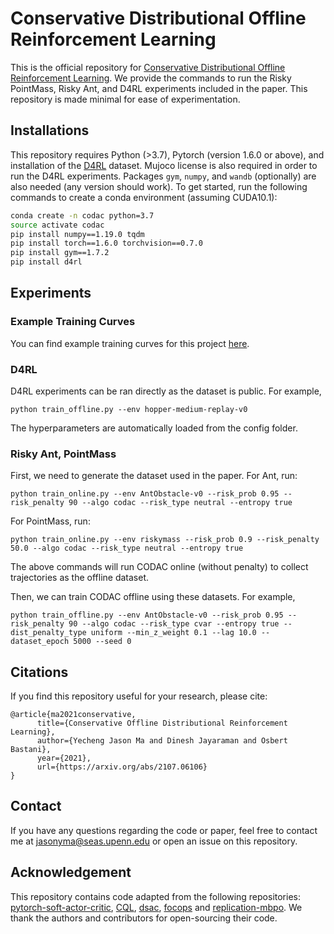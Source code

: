 # Conservative Distributional Offline Reinforcement Learning

This is the official repository for [Conservative Distributional Offline Reinforcement Learning](https://arxiv.org/abs/2107.06106).
We provide the commands to run the Risky PointMass, Risky Ant, and D4RL experiments included in the paper. This repository is made minimal for ease of experimentation. 

## Installations
This repository requires Python (>3.7), Pytorch (version 1.6.0 or above), and installation of the [D4RL](https://github.com/rail-berkeley/d4rl) dataset. Mujoco license
is also required in order to run the D4RL experiments. Packages ```gym```, ```numpy```, and ```wandb``` (optionally) are also needed (any version should work). To get started, 
run the following commands to create a conda environment (assuming CUDA10.1):
```bash
conda create -n codac python=3.7
source activate codac
pip install numpy==1.19.0 tqdm
pip install torch==1.6.0 torchvision==0.7.0
pip install gym==1.7.2
pip install d4rl
 ```
## Experiments

### Example Training Curves 
You can find example training curves for this project [here](https://wandb.ai/jma2020/codac/reports/CODAC-Example-Training-Curves--Vmlldzo4OTY3NzY?accessToken=2tg99txc5lgcpayg5bfe3awcqpuc04e4f43v6hkni92xom9ar9ddwwf6778l89hv). 

### D4RL
D4RL experiments can be ran directly as the dataset is public. For example,
```
python train_offline.py --env hopper-medium-replay-v0 
```
The hyperparameters are automatically loaded from the config folder.


### Risky Ant, PointMass
First, we need to generate the dataset used in the paper. For Ant, run:
```
python train_online.py --env AntObstacle-v0 --risk_prob 0.95 --risk_penalty 90 --algo codac --risk_type neutral --entropy true
```
For PointMass, run:
```
python train_online.py --env riskymass --risk_prob 0.9 --risk_penalty 50.0 --algo codac --risk_type neutral --entropy true
```
The above commands will run CODAC online (without penalty) to collect trajectories as the offline dataset.

Then, we can train CODAC offline using these datasets. For example, 
```
python train_offline.py --env AntObstacle-v0 --risk_prob 0.95 --risk_penalty 90 --algo codac --risk_type cvar --entropy true --dist_penalty_type uniform --min_z_weight 0.1 --lag 10.0 --dataset_epoch 5000 --seed 0
```

## Citations
If you find this repository useful for your research, please cite:
```
@article{ma2021conservative,
      title={Conservative Offline Distributional Reinforcement Learning}, 
      author={Yecheng Jason Ma and Dinesh Jayaraman and Osbert Bastani},
      year={2021},
      url={https://arxiv.org/abs/2107.06106}
}
```

## Contact
If you have any questions regarding the code or paper, feel free to contact me at jasonyma@seas.upenn.edu or open an issue on this repository.
## Acknowledgement
This repository contains code adapted from the 
following repositories: [pytorch-soft-actor-critic](https://github.com/pranz24/pytorch-soft-actor-critic),
 [CQL](https://github.com/aviralkumar2907/CQL), [dsac](https://github.com/xtma/dsac), [focops](https://github.com/ymzhang01/mujoco-circle) and [replication-mbpo](https://github.com/jxu43/replication-mbpo). We thank the
 authors and contributors for open-sourcing their code.  
